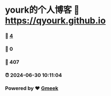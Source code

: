 # yourk的个人博客 :link: https://qyourk.github.io 
### :page_facing_up: [4](https://qyourk.github.io/tag.html) 
### :speech_balloon: 0 
### :hibiscus: 407 
### :alarm_clock: 2024-06-30 10:11:04 
### Powered by :heart: [Gmeek](https://github.com/Meekdai/Gmeek)
